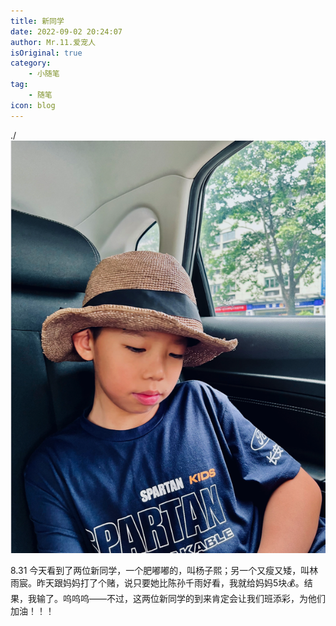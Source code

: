 ```yaml
---
title: 新同学
date: 2022-09-02 20:24:07
author: Mr.11.爱宠人
isOriginal: true
category:
    - 小随笔
tag:
    - 随笔
icon: blog
---
```


./![image-20220906195741764](8-31.assets/image-20220906195741764.png)

8.31 今天看到了两位新同学，一个肥嘟嘟的，叫杨子熙；另一个又瘦又矮，叫林雨宸。昨天跟妈妈打了个赌，说只要她比陈孙千雨好看，我就给妈妈5块💰。结果，我输了。呜呜呜——不过，这两位新同学的到来肯定会让我们班添彩，为他们加油！！！